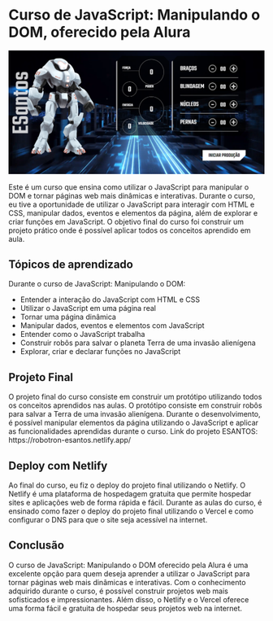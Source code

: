   <body>
    <h1>Curso de JavaScript: Manipulando o DOM, oferecido pela Alura</h1>
    <p align="center">
    <img src="img/robotronLogo.png" alt="logo">
    </p>
    <p>Este é um curso que ensina como utilizar o JavaScript para manipular o DOM e tornar páginas web mais dinâmicas e interativas. Durante o curso, eu tive a oportunidade de utilizar o JavaScript para interagir com HTML e CSS, manipular dados, eventos e elementos da página, além de explorar e criar funções em JavaScript. O objetivo final do curso foi construir um projeto prático onde é possível aplicar todos os conceitos aprendido em aula.</p>
    <h2>Tópicos de aprendizado</h2>
    <p>Durante o curso de JavaScript: Manipulando o DOM:</p>
    <ul>
      <li>Entender a interação do JavaScript com HTML e CSS</li>
      <li>Utilizar o JavaScript em uma página real</li>
      <li>Tornar uma página dinâmica</li>
      <li>Manipular dados, eventos e elementos com JavaScript</li>
      <li>Entender como o JavaScript trabalha</li>
      <li>Construir robôs para salvar o planeta Terra de uma invasão alienígena</li>
      <li>Explorar, criar e declarar funções no JavaScript</li>
    </ul>
    <h2>Projeto Final</h2>
    <p>O projeto final do curso consiste em construir um protótipo utilizando todos os conceitos aprendidos nas aulas. O protótipo consiste em construir robôs para salvar a Terra de uma invasão alienígena. Durante o desenvolvimento, é possível manipular elementos da página utilizando o JavaScript e aplicar as funcionalidades aprendidas durante o curso. Link do projeto ESANTOS: <link>https://robotron-esantos.netlify.app/</link></p>
    <h2>Deploy com Netlify</h2>
    <p>Ao final do curso, eu fiz o deploy do projeto final utilizando o Netlify. O Netlify é uma plataforma de hospedagem gratuita que permite hospedar sites e aplicações web de forma rápida e fácil. Durante as aulas do curso, é ensinado como fazer o deploy do projeto final utilizando o Vercel e como configurar o DNS para que o site seja acessível na internet.</p>
    <h2>Conclusão</h2>
    <p>O curso de JavaScript: Manipulando o DOM oferecido pela Alura é uma excelente opção para quem deseja aprender a utilizar o JavaScript para tornar páginas web mais dinâmicas e interativas. Com o conhecimento adquirido durante o curso, é possível construir projetos web mais sofisticados e impressionantes. Além disso, o Netlify e o Vercel oferece uma forma fácil e gratuita de hospedar seus projetos web na internet.</p>
  </body>
</html>

